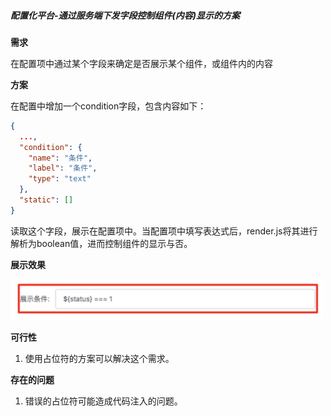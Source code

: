 ##### 配置化平台-通过服务端下发字段控制组件(内容)显示的方案

**需求**

在配置项中通过某个字段来确定是否展示某个组件，或组件内的内容

**方案**

在配置中增加一个condition字段，包含内容如下：

```json
{
  ...,
  "condition": {
    "name": "条件",
    "label": "条件",
    "type": "text"
  },
  "static": []
}
```

读取这个字段，展示在配置项中。当配置项中填写表达式后，render.js将其进行解析为boolean值，进而控制组件的显示与否。

**展示效果**

<img src="./assets/image-20190506172405317.png" style="width: 500px" />

**可行性**

1. 使用占位符的方案可以解决这个需求。

**存在的问题**

1. 错误的占位符可能造成代码注入的问题。

